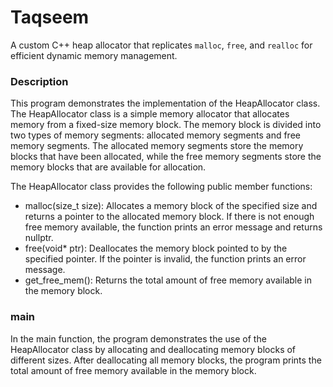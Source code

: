 # Taqseem

A custom C++ heap allocator that replicates `malloc`, `free`, and `realloc` for efficient dynamic memory management.

### Description
This program demonstrates the implementation of the HeapAllocator class. The HeapAllocator class is a simple memory allocator that allocates memory from a fixed-size memory block. The memory block is divided into two types of memory segments: allocated memory segments and free memory segments. The allocated memory segments store the memory blocks that have been allocated, while the free memory segments store the memory blocks that are available for allocation.

The HeapAllocator class provides the following public member functions:
- malloc(size_t size): Allocates a memory block of the specified size and returns a pointer to the allocated memory block. If there is not enough free memory available, the function prints an error message and returns nullptr.
- free(void* ptr): Deallocates the memory block pointed to by the specified pointer. If the pointer is invalid, the function prints an error message.
- get_free_mem(): Returns the total amount of free memory available in the memory block.

### main
In the main function, the program demonstrates the use of the HeapAllocator class by allocating and deallocating memory blocks of different sizes. After deallocating all memory blocks, the program prints the total amount of free memory available in the memory block.
